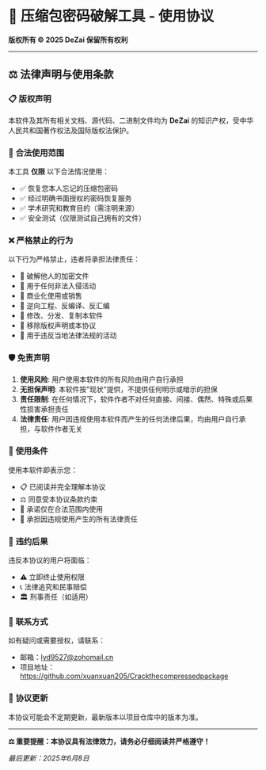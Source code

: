 # 🔐 压缩包密码破解工具 - 使用协议

**版权所有 © 2025 DeZai 保留所有权利**

---

## ⚖️ 法律声明与使用条款

### 📋 **版权声明**
本软件及其所有相关文档、源代码、二进制文件均为 **DeZai** 的知识产权，受中华人民共和国著作权法及国际版权法保护。

### 🎯 **合法使用范围**
本工具 **仅限** 以下合法情况使用：
- ✅ 恢复您本人忘记的压缩包密码
- ✅ 经过明确书面授权的密码恢复服务
- ✅ 学术研究和教育目的（需注明来源）
- ✅ 安全测试（仅限测试自己拥有的文件）

### ❌ **严格禁止的行为**
以下行为严格禁止，违者将承担法律责任：
- 🚫 破解他人的加密文件
- 🚫 用于任何非法入侵活动
- 🚫 商业化使用或销售
- 🚫 逆向工程、反编译、反汇编
- 🚫 修改、分发、复制本软件
- 🚫 移除版权声明或本协议
- 🚫 用于违反当地法律法规的活动

### 🛡️ **免责声明**
1. **使用风险**: 用户使用本软件的所有风险由用户自行承担
2. **无担保声明**: 本软件按"现状"提供，不提供任何明示或暗示的担保
3. **责任限制**: 在任何情况下，软件作者不对任何直接、间接、偶然、特殊或后果性损害承担责任
4. **法律责任**: 用户因违规使用本软件而产生的任何法律后果，均由用户自行承担，与软件作者无关

### 📝 **使用条件**
使用本软件即表示您：
- 📋 已阅读并完全理解本协议
- ⚖️ 同意受本协议条款约束
- 🤝 承诺仅在合法范围内使用
- 💼 承担因违规使用产生的所有法律责任

### 🚨 **违约后果**
违反本协议的用户将面临：
- ⚠️ 立即终止使用权限
- 📞 法律追究和民事赔偿
- 🏛️ 刑事责任（如适用）

### 📧 **联系方式**
如有疑问或需要授权，请联系：
- 邮箱：lyd9527@zohomail.cn
- 项目地址：https://github.com/xuanxuan205/Crackthecompressedpackage

### 📅 **协议更新**
本协议可能会不定期更新，最新版本以项目仓库中的版本为准。

---

**⚖️ 重要提醒：本协议具有法律效力，请务必仔细阅读并严格遵守！**

*最后更新：2025年6月8日*
